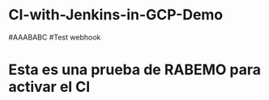 # CI-with-Jenkins-in-GCP-Demo
#AAABABC
#Test webhook
# Esta es una prueba de RABEMO para activar el CI
